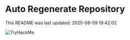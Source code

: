 # Auto Regenerate Repository

This README was last updated: 2025-08-09 19:42:02

 ![TryHackMe](https://tryhackme.com/badge/533634)